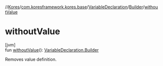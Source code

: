 //[Kores](../../../../index.md)/[com.koresframework.kores.base](../../index.md)/[VariableDeclaration](../index.md)/[Builder](index.md)/[withoutValue](without-value.md)

# withoutValue

[jvm]\
fun [withoutValue](without-value.md)(): [VariableDeclaration.Builder](index.md)

Removes value definition.
